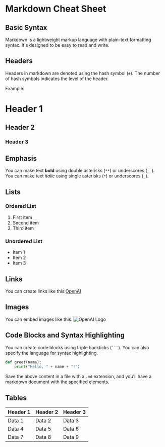 # Markdown Cheat Sheet

## Basic Syntax

Markdown is a lightweight markup language with plain-text formatting syntax. It's designed to be easy to read and write.

## Headers

Headers in markdown are denoted using the hash symbol (`#`). The number of hash symbols indicates the level of the header.

Example:
# Header 1
## Header 2
### Header 3

## Emphasis

You can make text **bold** using double asterisks (`**`) or underscores (`__`).  
You can make text *italic* using single asterisks (`*`) or underscores (`_`).

## Lists

### Ordered List
1. First item
2. Second item
3. Third item

### Unordered List
- Item 1
- Item 2
- Item 3

## Links

You can create links like this:[OpenAI](https://youtube.com)

## Images

You can embed images like this: ![OpenAI Logo](https://upload.wikimedia.org/wikipedia/commons/thumb/c/c2/GitHub_Invertocat_Logo.svg/1200px-GitHub_Invertocat_Logo.svg.png)

## Code Blocks and Syntax Highlighting

You can create code blocks using triple backticks (` ``` `). You can also specify the language for syntax highlighting.

```python
def greet(name):
    print("Hello, " + name + "!")
```


Save the above content in a file with a `.md` extension, and you'll have a markdown document with the specified elements.


## Tables

| Header 1 | Header 2 | Header 3 |
|----------|----------|----------|
| Data 1   | Data 2   | Data 3   |
| Data 4   | Data 5   | Data 6   |
| Data 7   | Data 8   | Data 9   |

